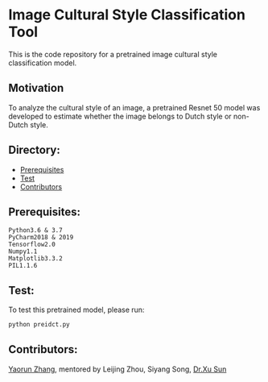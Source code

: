 # Image Cultural Style Classification Tool

This is the code repository for a pretrained image cultural style classification model.

## Motivation
To analyze the cultural style of an image, a pretrained Resnet 50 model was developed to estimate whether the image belongs to Dutch style or non-Dutch style.


## Directory:

<!--ts-->
* [Prerequisites](#Prerequisites:)
* [Test](#Test:)
* [Contributors](#Contributors:)

## Prerequisites: 

    Python3.6 & 3.7
    PyCharm2018 & 2019
    Tensorflow2.0
    Numpy1.1
    Matplotlib3.3.2
    PIL1.1.6

## Test:

To test this pretrained model, please run:
```bash
python preidct.py
```
## Contributors:

[Yaorun Zhang](https://github.com/Patton-Zhang), mentored by Leijing Zhou, Siyang Song, [Dr.Xu Sun](https://github.com/xu-sun-hub)

<br>


